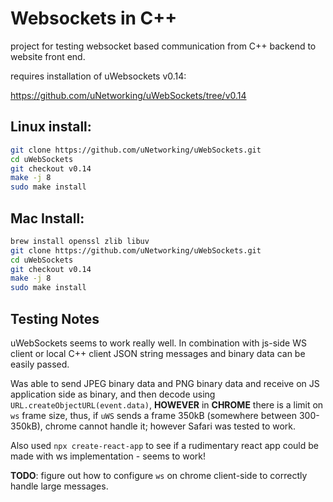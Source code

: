 # Websockets in C++

project for testing websocket based communication from C++ backend to website front end.

requires installation of uWebsockets v0.14:

https://github.com/uNetworking/uWebSockets/tree/v0.14


## Linux install:

```bash
git clone https://github.com/uNetworking/uWebSockets.git
cd uWebSockets
git checkout v0.14
make -j 8
sudo make install
```


## Mac Install:

```bash
brew install openssl zlib libuv
git clone https://github.com/uNetworking/uWebSockets.git
cd uWebSockets
git checkout v0.14
make -j 8
sudo make install
```

## Testing Notes

uWebSockets seems to work really well. In combination with js-side WS client or local C++ client JSON
string messages and binary data can be easily passed.

Was able to send JPEG binary data and PNG binary data and receive on JS application side as binary, and
then decode using `URL.createObjectURL(event.data)`, **HOWEVER** in **CHROME** there is a limit
on `ws` frame size, thus, if `uWS` sends a frame 350kB (somewhere between 300-350kB), chrome cannot handle
it; however Safari was tested to work.

Also used `npx create-react-app` to see if a rudimentary react app could be made with ws implementation - 
seems to work!

**TODO**: figure out how to configure `ws` on chrome client-side to correctly handle large messages.